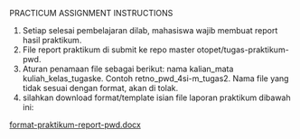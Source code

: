 PRACTICUM ASSIGNMENT INSTRUCTIONS

1.	Setiap selesai pembelajaran dilab, mahasiswa wajib membuat report hasil praktikum.
2.	File report praktikum di submit ke repo master otopet/tugas-praktikum-pwd.
3.	Aturan penamaan file sebagai berikut:
   nama kalian_mata kuliah_kelas_tugaske. Contoh retno_pwd_4si-m_tugas2. Nama file yang tidak sesuai dengan format, akan di tolak.
4.	silahkan download format/template isian file laporan praktikum dibawah ini:

[format-praktikum-report-pwd.docx](https://github.com/otopet/tugas-praktikum-pwd/files/6209713/format-praktikum-report-pwd.docx)
